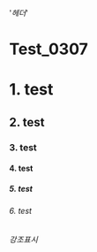 '*헤더*'


# Test_0307
# 1. test
## 2. test
### 3. test
#### 4. test
##### 5. test
###### 6. test

*강조표시*
